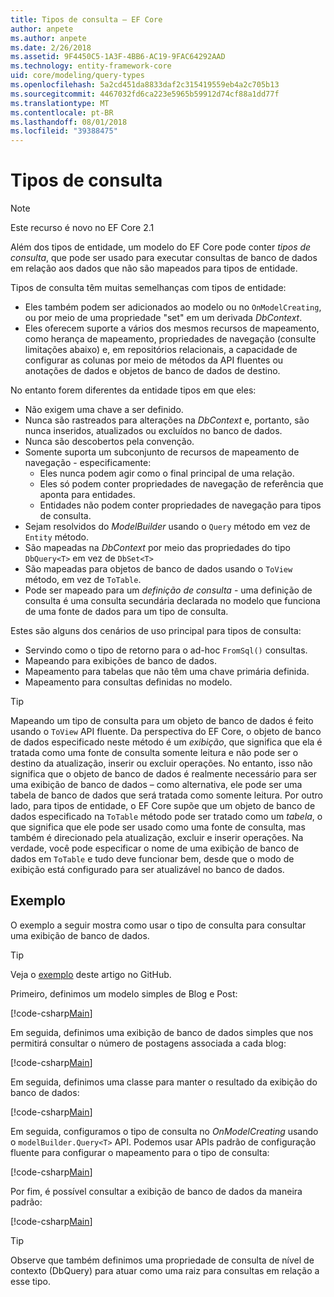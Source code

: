 ```yaml
---
title: Tipos de consulta – EF Core
author: anpete
ms.author: anpete
ms.date: 2/26/2018
ms.assetid: 9F4450C5-1A3F-4BB6-AC19-9FAC64292AAD
ms.technology: entity-framework-core
uid: core/modeling/query-types
ms.openlocfilehash: 5a2cd451da8833daf2c315419559eb4a2c705b13
ms.sourcegitcommit: 4467032fd6ca223e5965b59912d74cf88a1dd77f
ms.translationtype: MT
ms.contentlocale: pt-BR
ms.lasthandoff: 08/01/2018
ms.locfileid: "39388475"
---
```

# <a name="query-types"></a>Tipos de consulta
> [!NOTE]
> Este recurso é novo no EF Core 2.1

Além dos tipos de entidade, um modelo do EF Core pode conter _tipos de consulta_, que pode ser usado para executar consultas de banco de dados em relação aos dados que não são mapeados para tipos de entidade.

Tipos de consulta têm muitas semelhanças com tipos de entidade:

- Eles também podem ser adicionados ao modelo ou no `OnModelCreating`, ou por meio de uma propriedade "set" em um derivada _DbContext_.
- Eles oferecem suporte a vários dos mesmos recursos de mapeamento, como herança de mapeamento, propriedades de navegação (consulte limitações abaixo) e, em repositórios relacionais, a capacidade de configurar as colunas por meio de métodos da API fluentes ou anotações de dados e objetos de banco de dados de destino.

No entanto forem diferentes da entidade tipos em que eles:

- Não exigem uma chave a ser definido.
- Nunca são rastreados para alterações na _DbContext_ e, portanto, são nunca inseridos, atualizados ou excluídos no banco de dados.
- Nunca são descobertos pela convenção.
- Somente suporta um subconjunto de recursos de mapeamento de navegação - especificamente:
  - Eles nunca podem agir como o final principal de uma relação.
  - Eles só podem conter propriedades de navegação de referência que aponta para entidades.
  - Entidades não podem conter propriedades de navegação para tipos de consulta.
- Sejam resolvidos do _ModelBuilder_ usando o `Query` método em vez de `Entity` método.
- São mapeadas na _DbContext_ por meio das propriedades do tipo `DbQuery<T>` em vez de `DbSet<T>`
- São mapeadas para objetos de banco de dados usando o `ToView` método, em vez de `ToTable`.
- Pode ser mapeado para um _definição de consulta_ - uma definição de consulta é uma consulta secundária declarada no modelo que funciona de uma fonte de dados para um tipo de consulta.

Estes são alguns dos cenários de uso principal para tipos de consulta:

- Servindo como o tipo de retorno para o ad-hoc `FromSql()` consultas.
- Mapeando para exibições de banco de dados.
- Mapeamento para tabelas que não têm uma chave primária definida.
- Mapeamento para consultas definidas no modelo.

> [!TIP]
> Mapeando um tipo de consulta para um objeto de banco de dados é feito usando o `ToView` API fluente. Da perspectiva do EF Core, o objeto de banco de dados especificado neste método é um _exibição_, que significa que ela é tratada como uma fonte de consulta somente leitura e não pode ser o destino da atualização, inserir ou excluir operações. No entanto, isso não significa que o objeto de banco de dados é realmente necessário para ser uma exibição de banco de dados – como alternativa, ele pode ser uma tabela de banco de dados que será tratada como somente leitura. Por outro lado, para tipos de entidade, o EF Core supõe que um objeto de banco de dados especificado na `ToTable` método pode ser tratado como um _tabela_, o que significa que ele pode ser usado como uma fonte de consulta, mas também é direcionado pela atualização, excluir e inserir operações. Na verdade, você pode especificar o nome de uma exibição de banco de dados em `ToTable` e tudo deve funcionar bem, desde que o modo de exibição está configurado para ser atualizável no banco de dados.

## <a name="example"></a>Exemplo

O exemplo a seguir mostra como usar o tipo de consulta para consultar uma exibição de banco de dados.

> [!TIP]
> Veja o [exemplo](https://github.com/aspnet/EntityFrameworkCore/tree/master/samples/QueryTypes) deste artigo no GitHub.

Primeiro, definimos um modelo simples de Blog e Post:

[!code-csharp[Main](../../../efcore-repo/samples/QueryTypes/Program.cs#Entities)]

Em seguida, definimos uma exibição de banco de dados simples que nos permitirá consultar o número de postagens associada a cada blog:

[!code-csharp[Main](../../../efcore-repo/samples/QueryTypes/Program.cs#View)]

Em seguida, definimos uma classe para manter o resultado da exibição do banco de dados:

[!code-csharp[Main](../../../efcore-repo/samples/QueryTypes/Program.cs#QueryType)]

Em seguida, configuramos o tipo de consulta no _OnModelCreating_ usando o `modelBuilder.Query<T>` API.
Podemos usar APIs padrão de configuração fluente para configurar o mapeamento para o tipo de consulta:

[!code-csharp[Main](../../../efcore-repo/samples/QueryTypes/Program.cs#Configuration)]

Por fim, é possível consultar a exibição de banco de dados da maneira padrão:

[!code-csharp[Main](../../../efcore-repo/samples/QueryTypes/Program.cs#Query)]

> [!TIP]
> Observe que também definimos uma propriedade de consulta de nível de contexto (DbQuery) para atuar como uma raiz para consultas em relação a esse tipo.
